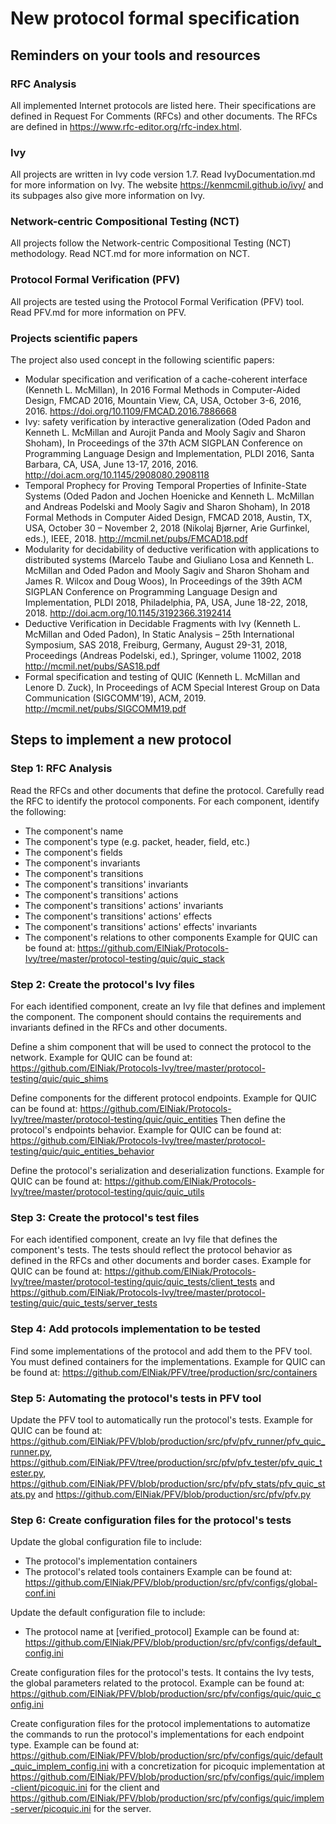# New protocol formal specification

## Reminders on your tools and resources

### RFC Analysis

All implemented Internet protocols are listed here. Their specifications are defined in Request For Comments (RFCs) and other documents. The RFCs are defined in https://www.rfc-editor.org/rfc-index.html.

### Ivy

All projects are written in Ivy code version 1.7.
Read IvyDocumentation.md for more information on Ivy.
The website https://kenmcmil.github.io/ivy/ and its subpages also give more information on Ivy.

### Network-centric Compositional Testing (NCT)

All projects follow the Network-centric Compositional Testing (NCT) methodology.
Read NCT.md for more information on NCT.

### Protocol Formal Verification (PFV)

All projects are tested using the Protocol Formal Verification (PFV) tool.
Read PFV.md for more information on PFV.

### Projects scientific papers

The project also used concept in the following scientific papers: 
* Modular specification and verification of a cache-coherent interface (Kenneth L. McMillan), In 2016 Formal Methods in Computer-Aided Design, FMCAD 2016, Mountain View, CA, USA, October 3-6, 2016, 2016. https://doi.org/10.1109/FMCAD.2016.7886668
* Ivy: safety verification by interactive generalization (Oded Padon and Kenneth L. McMillan and Aurojit Panda and Mooly Sagiv and Sharon Shoham), In Proceedings of the 37th ACM SIGPLAN Conference on Programming Language Design and Implementation, PLDI 2016, Santa Barbara, CA, USA, June 13-17, 2016, 2016. http://doi.acm.org/10.1145/2908080.2908118
* Temporal Prophecy for Proving Temporal Properties of Infinite-State Systems (Oded Padon and Jochen Hoenicke and Kenneth L. McMillan and Andreas Podelski and Mooly Sagiv and Sharon Shoham), In 2018 Formal Methods in Computer Aided Design, FMCAD 2018, Austin, TX, USA, October 30 – November 2, 2018 (Nikolaj Bjørner, Arie Gurfinkel, eds.), IEEE, 2018. http://mcmil.net/pubs/FMCAD18.pdf
* Modularity for decidability of deductive verification with applications to distributed systems (Marcelo Taube and Giuliano Losa and Kenneth L. McMillan and Oded Padon and Mooly Sagiv and Sharon Shoham and James R. Wilcox and Doug Woos), In Proceedings of the 39th ACM SIGPLAN Conference on Programming Language Design and Implementation, PLDI 2018, Philadelphia, PA, USA, June 18-22, 2018, 2018. http://doi.acm.org/10.1145/3192366.3192414
* Deductive Verification in Decidable Fragments with Ivy (Kenneth L. McMillan and Oded Padon), In Static Analysis – 25th International Symposium, SAS 2018, Freiburg, Germany, August 29-31, 2018, Proceedings (Andreas Podelski, ed.), Springer, volume 11002, 2018 http://mcmil.net/pubs/SAS18.pdf
* Formal specification and testing of QUIC (Kenneth L. McMillan and Lenore D. Zuck), In Proceedings of ACM Special Interest Group on Data Communication (SIGCOMM’19), ACM, 2019. http://mcmil.net/pubs/SIGCOMM19.pdf 

## Steps to implement a new protocol

### Step 1: RFC Analysis

Read the RFCs and other documents that define the protocol. 
Carefully read the RFC to identify the protocol components. 
For each component, identify the following:
* The component's name
* The component's type (e.g. packet, header, field, etc.)
* The component's fields
* The component's invariants
* The component's transitions
* The component's transitions' invariants
* The component's transitions' actions
* The component's transitions' actions' invariants
* The component's transitions' actions' effects
* The component's transitions' actions' effects' invariants
* The component's relations to other components
Example for QUIC can be found at: https://github.com/ElNiak/Protocols-Ivy/tree/master/protocol-testing/quic/quic_stack


### Step 2: Create the protocol's Ivy files

For each identified component, create an Ivy file that defines and implement the component.
The component should contains the requirements and invariants defined in the RFCs and other documents.

Define a shim component that will be used to connect the protocol to the network.
Example for QUIC can be found at: https://github.com/ElNiak/Protocols-Ivy/tree/master/protocol-testing/quic/quic_shims

Define components for the different protocol endpoints.
Example for QUIC can be found at: https://github.com/ElNiak/Protocols-Ivy/tree/master/protocol-testing/quic/quic_entities
Then define the protocol's endpoints behavior.
Example for QUIC can be found at: https://github.com/ElNiak/Protocols-Ivy/tree/master/protocol-testing/quic/quic_entities_behavior

Define the protocol's serialization and deserialization functions.
Example for QUIC can be found at: https://github.com/ElNiak/Protocols-Ivy/tree/master/protocol-testing/quic/quic_utils

### Step 3: Create the protocol's test files

For each identified component, create an Ivy file that defines the component's tests. The tests should reflect the protocol behavior as defined in the RFCs and other documents and border cases.
Example for QUIC can be found at: https://github.com/ElNiak/Protocols-Ivy/tree/master/protocol-testing/quic/quic_tests/client_tests and https://github.com/ElNiak/Protocols-Ivy/tree/master/protocol-testing/quic/quic_tests/server_tests

### Step 4: Add protocols implementation to be tested

Find some implementations of the protocol and add them to the PFV tool.
You must defined containers for the implementations.
Example for QUIC can be found at: https://github.com/ElNiak/PFV/tree/production/src/containers


### Step 5: Automating the protocol's tests in PFV tool

Update the PFV tool to automatically run the protocol's tests.
Example for QUIC can be found at: https://github.com/ElNiak/PFV/blob/production/src/pfv/pfv_runner/pfv_quic_runner.py, https://github.com/ElNiak/PFV/tree/production/src/pfv/pfv_tester/pfv_quic_tester.py, https://github.com/ElNiak/PFV/blob/production/src/pfv/pfv_stats/pfv_quic_stats.py and https://github.com/ElNiak/PFV/blob/production/src/pfv/pfv.py

### Step 6: Create configuration files for the protocol's tests

Update the global configuration file to include:
* The protocol's implementation containers
* The protocol's related tools containers
Example can be found at: https://github.com/ElNiak/PFV/blob/production/src/pfv/configs/global-conf.ini

Update the default configuration file to include:
* The protocol name at [verified_protocol]
Example can be found at: https://github.com/ElNiak/PFV/blob/production/src/pfv/configs/default_config.ini

Create configuration files for the protocol's tests. It contains the Ivy tests, the global parameters related to the protocol.
Example can be found at: https://github.com/ElNiak/PFV/blob/production/src/pfv/configs/quic/quic_config.ini

Create configuration files for the protocol implementations to automatize the commands to run the protocol's implementations for each endpoint type.
Example can be found at: https://github.com/ElNiak/PFV/blob/production/src/pfv/configs/quic/default_quic_implem_config.ini with a concretization for picoquic implementation at https://github.com/ElNiak/PFV/blob/production/src/pfv/configs/quic/implem-client/picoquic.ini for the client and https://github.com/ElNiak/PFV/blob/production/src/pfv/configs/quic/implem-server/picoquic.ini for the server.

